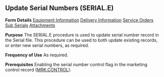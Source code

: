 ## Update Serial Numbers (SERIAL.E)
<PageHeader />

**Form Details**
[Equipment Information](../SERIAL-E-1/README.md)
[Delivery Information](../SERIAL-E-2/README.md)
[Service Orders](../SERIAL-E-3/README.md)
[Sub Serials](../SERIAL-E-4/README.md)
[Attachments](../SERIAL-E-5/README.md)

**Purpose**
The SERIAL.E procedure is used to update serial number record in the Serial
file. This procedure can be used to both update existing records, or enter new
serial numbers, as required.

**Frequency of Use**
As required.

**Prerequisites**
Enabling the serial number control flag in the marketing control record
([MRK.CONTROL](../MRK-CONTROL/README.md)).

<badge text= "Version 8.10.57 " vertical="middle" />

<PageFooter />
